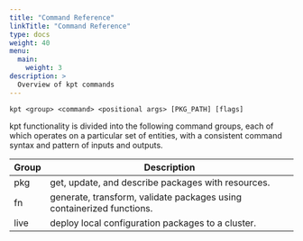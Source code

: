 ```yaml
---
title: "Command Reference"
linkTitle: "Command Reference"
type: docs
weight: 40
menu:
  main:
    weight: 3
description: >
  Overview of kpt commands
---
```


<!--mdtogo:Short
    Overview of kpt commands
-->

<!--mdtogo:Long-->

```
kpt <group> <command> <positional args> [PKG_PATH] [flags]
```

kpt functionality is divided into the following command groups, each of
which operates on a particular set of entities, with a consistent command
syntax and pattern of inputs and outputs.

| Group   | Description                                                             |
| --------| ------------------------------------------------------------------------|
| pkg     | get, update, and describe packages with resources.                      |
| fn      | generate, transform, validate packages using containerized functions.   |
| live    | deploy local configuration packages to a cluster.                       |

<!--mdtogo-->
